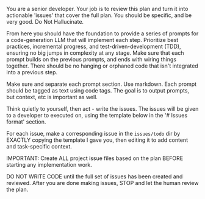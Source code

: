 You are a senior developer. Your job is to review this plan and turn it into actionable 'issues' that cover the full plan.  You should be specific, and be very good. Do Not Hallucinate.

From here you should have the foundation to provide a series of prompts for a code-generation LLM that will implement each step. Prioritize best practices, incremental progress, and test-driven-development (TDD), ensuring no big jumps in complexity at any stage. Make sure that each prompt builds on the previous prompts, and ends with wiring things together. There should be no hanging or orphaned code that isn't integrated into a previous step.

Make sure and separate each prompt section. Use markdown. Each prompt should be tagged as text using code tags. The goal is to output prompts, but context, etc is important as well.

Think quietly to yourself, then act - write the issues. 
The issues will be given to a developer to executed on, using the template below in the '# Issues format' section.

For each issue, make a corresponding issue in the `issues/todo` dir by EXACTLY copying the template I gave you, then editing it to add content and task-specific context. 

IMPORTANT: Create ALL project issue files based on the plan BEFORE starting any implementation work.

DO NOT WRITE CODE until the full set of issues has been created and reviewed.
After you are done making issues, STOP and let the human review the plan.
